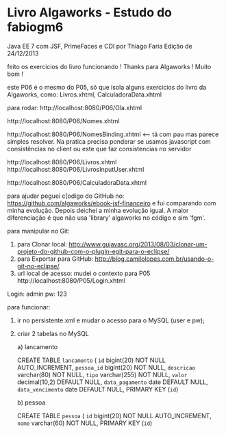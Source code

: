 # Livro Algaworks - Estudo do fabiogm6
Java EE 7 com JSF, PrimeFaces e CDI
por Thiago Faria
Edição de 24/12/2013

feito os exercicios do livro
funcionando ! Thanks para Algaworks ! Muito bom !

este P06 é o mesmo do P05, só que isola alguns exercicios do livro da Algaworks, como: Livros.xhtml, CalculadoraData.xhtml

para rodar:
http://localhost:8080/P06/Ola.xhtml

http://localhost:8080/P06/Nomes.xhtml

http://localhost:8080/P06/NomesBinding.xhtml <-- tá com pau mas parece simples resolver. Na pratica precisa ponderar se usamos javascript com consistências no client ou este que faz consistencias no servidor

http://localhost:8080/P06/Livros.xhtml
http://localhost:8080/P06/LivrosInputUser.xhtml

http://localhost:8080/P06/CalculadoraData.xhtml


para ajudar peguei c[odigo do GitHub no:
https://github.com/algaworks/ebook-jsf-financeiro
e fui comparando com minha evolução. Depois deichei a minha evolução igual.
A maior diferenciação é que não usa 'library' algaworks no código e sim 'fgm'.

para manipular no Git:
1) para Clonar local: http://www.gujavasc.org/2013/08/03/clonar-um-projeto-do-github-com-o-plugin-egit-para-o-eclipse/
2) para Exportar para GitHub: http://blog.camilolopes.com.br/usando-o-git-no-eclipse/
3) url local de acesso:
mudei o contexto para P05
http://localhost:8080/P05/Login.xhtml

Login: admin
pw: 123

para funcionar:

1) ir no persistente.xml e mudar o acesso para o MySQL (user e pw);

2) criar 2 tabelas no MySQL

    a) lancamento
    
    CREATE TABLE `lancamento` (
      `id` bigint(20) NOT NULL AUTO_INCREMENT,
      `pessoa_id` bigint(20) NOT NULL,
      `descricao` varchar(80) NOT NULL,
      `tipo` varchar(255) NOT NULL,
      `valor` decimal(10,2) DEFAULT NULL,
      `data_pagamento` date DEFAULT NULL,
      `data_vencimento` date DEFAULT NULL,
      PRIMARY KEY (`id`)


    b) pessoa
    
    CREATE TABLE `pessoa` (
      `id` bigint(20) NOT NULL AUTO_INCREMENT,
      `nome` varchar(60) NOT NULL,
      PRIMARY KEY (`id`)



